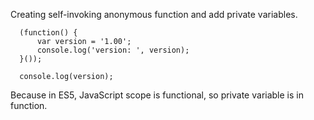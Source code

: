 Creating self-invoking anonymous function and add private variables.

      (function() {
          var version = '1.00';
          console.log('version: ', version);
      }());
      
      console.log(version);
      
  Because in ES5, JavaScript scope is functional, so private variable is in function.
